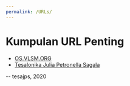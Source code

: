 ```yaml
---
permalink: /URLs/
---
```


# Kumpulan URL Penting

* [OS.VLSM.ORG](https://os.vlsm.org/)
* [Tesalonika Julia Petronella Sagala](../)

-- tesajps, 2020
